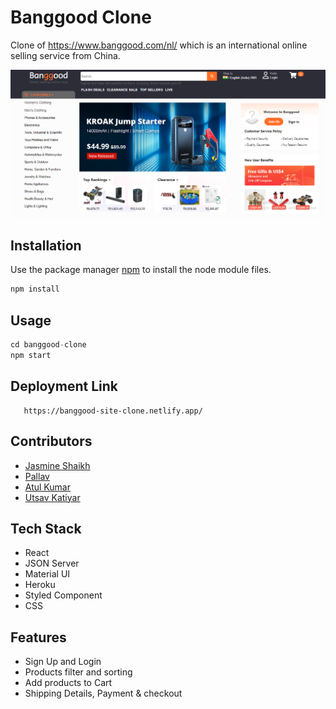 # Banggood Clone

Clone of <a>https://www.banggood.com/nl/</a> which is an international online selling service from China.

<img src="https://github.com/Jasmine-Shaikh/Banggood-Clone/blob/main/banggood-clone/src/Images/portfolio-1.PNG"/>

## Installation

Use the package manager [npm](https://docs.npmjs.com/cli/v6/commands/npm-install) to install the node module files.

```bash
npm install
```

## Usage

```python
cd banggood-clone
npm start
```

## Deployment Link
```url
   https://banggood-site-clone.netlify.app/
```

## Contributors
- [Jasmine Shaikh](https://github.com/Jasmine-Shaikh)
- [Pallav](https://github.com/Jasmine-Shaikh)
- [Atul Kumar](https://github.com/theatulanand)
- [Utsav Katiyar](https://github.com/utsavkatiyar34)

## Tech Stack
- React
- JSON Server
- Material UI
- Heroku
- Styled Component
- CSS

## Features
- Sign Up and Login
- Products filter and sorting
- Add products to Cart
- Shipping Details, Payment & checkout


